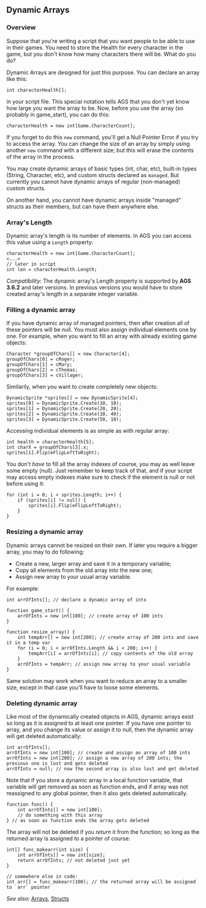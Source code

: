 ## Dynamic Arrays

### Overview

Suppose that you're writing a script that you want people to be able to
use in their games. You need to store the Health for every character in
the game, but you don't know how many characters there will be. What do
you do?

Dynamic Arrays are designed for just this purpose. You can declare an
array like this:

`int characterHealth[];`

in your script file. This special notation tells AGS that you don't yet
know how large you want the array to be. Now, before you use the array
(so probably in game_start), you can do this:

`characterHealth = new int[Game.CharacterCount];`

If you forget to do this `new` command, you'll get a Null Pointer Error
if you try to access the array. You can change the size of an array by
simply using another `new` command with a different size; but this will
erase the contents of the array in the process.

You may create dynamic arrays of basic types (int, char, etc), built-in types (String,
Character, etc), and custom structs declared as `managed`. But currently you cannot have dynamic arrays of regular (non-managed) custom structs.

On another hand, you cannot have dynamic arrays inside "managed" structs as their members, but can have them anywhere else.

### Array's Length

Dynamic array's length is its number of elements. In AGS you can access this value using a `Length` property:

```ags
characterHealth = new int[Game.CharacterCount];
<...>
// later in script
int len = characterHealth.Length;
```

*Compatibility:* The dynamic array's Length property is supported by **AGS 3.6.2** and later versions.
In previous versions you would have to store created array's length in a separate integer variable.

### Filling a dynamic array

If you have dynamic array of managed pointers, then after creation all of these pointers will be null. You must also assign individual elements one by one. For example, when you want to fill an array with already existing game objects:

```ags
Character *groupOfChars[] = new Character[4];
groupOfChars[0] = cRoger;
groupOfChars[1] = cMary;
groupOfChars[2] = cThomas;
groupOfChars[3] = cVillager;
```

Similarily, when you want to create completely new objects:

```ags
DynamicSprite *sprites[] = new DynamicSprite[4];
sprites[0] = DynamicSprite.Create(10, 10);
sprites[1] = DynamicSprite.Create(20, 20);
sprites[2] = DynamicSprite.Create(10, 40);
sprites[3] = DynamicSprite.Create(50, 10);
```

Accessing individual elements is as simple as with regular array:

```ags
int health = characterHealth[5];
int charX = groupOfChars[3].x;
sprites[1].Flip(eFlipLeftToRight);
```

You don't *have* to fill all the array indexes of course, you may as well leave some empty (null). Just remember to keep track of that, and if your script may access empty indexes make sure to check if the element is null or not before using it:

```ags
for (int i = 0; i < sprites.Length; i++) {
    if (sprites[i] != null) {
        sprites[i].Flip(eFlipLeftToRight);
    }
}
```

### Resizing a dynamic array

Dynamic arrays cannot be resized on their own. If later you require a bigger array, you may to do following:
* Create a new, larger array and save it in a temporary variable;
* Copy all elements from the old array into the new one;
* Assign new array to your usual array variable.

For example:

```ags
int arrOfInts[]; // declare a dynamic array of ints

function game_start() {
    arrOfInts = new int[100]; // create array of 100 ints
}

function resize_array() {
    int tempArr[] = new int[200]; // create array of 200 ints and save it in a temp var
    for (i = 0; i < arrOfInts.Length && i < 200; i++) {
        tempArr[i] = arrOfInts[i]; // copy contents of the old array
    }
    arrOfInts = tempArr; // assign new array to your usual variable
}
```

Same solution may work when you want to reduce an array to a smaller size, except in that case you'll have to loose some elements.

### Deleting dynamic array

Like most of the dynamically created objects in AGS, dynamic arrays exist so long as it is assigned to at least one pointer. If you have one pointer to array, and you change its value or assign it to null, then the dynamic array will get deleted automatically:

```ags
int arrOfInts[];
arrOfInts = new int[100]; // create and assign an array of 100 ints
arrOfInts = new int[200]; // assign a new array of 200 ints; the previous one is lost and gets deleted
arrOfInts = null; // now the second array is also lost and get deleted
```

Note that if you store a dynamic array in a local function variable, that variable will get removed as soon as function ends, and if array was not reassigned to any global pointer, then it also gets deleted automatically.

```ags
function func() {
    int arrOfInts[] = new int[100];
    // do something with this array
} // as soon as function ends the array gets deleted
```

The array will not be deleted if you *return* it from the function; so long as the returned array is assigned to a pointer of course:

```ags
int[] func_makearr(int size) {
    int arrOfInts[] = new int[size];
    return arrOfInts; // not deleted just yet
}

// somewhere else in code:
int arr[] = func_makearr(100); // the returned array will be assigned to `arr` pointer
```

*See also:* [Arrays](ScriptKeywords#arrays), [Structs](ScriptKeywords#struct)
